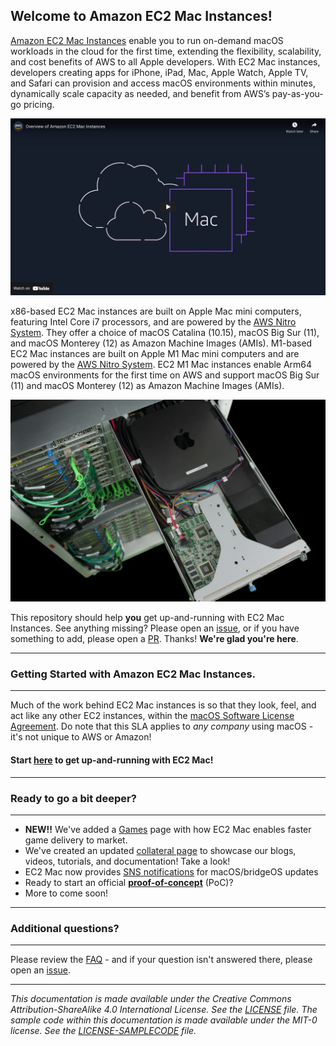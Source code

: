## **Welcome to Amazon EC2 Mac Instances!**

[Amazon EC2 Mac Instances](https://aws.amazon.com/mac) enable you to run on-demand macOS workloads in the cloud for the first time, extending the flexibility, scalability, and cost benefits of AWS to all Apple developers. With EC2 Mac instances, developers creating apps for iPhone, iPad, Mac, Apple Watch, Apple TV, and Safari can provision and access macOS environments within minutes, dynamically scale capacity as needed, and benefit from AWS’s pay-as-you-go pricing.

<a href="http://www.youtube.com/watch?feature=player_embedded&v=d0FulqrjHkk
" target="_blank"><img src="img/animated_explainer_preview.png" width="800"
alt="YouTube preview of animated Amazon EC2 Mac explainer video"/></a>

x86-based EC2 Mac instances are built on Apple Mac mini computers, featuring Intel Core i7 processors, and are powered by the [AWS Nitro System](https://aws.amazon.com/ec2/nitro/). They offer a choice of macOS Catalina (10.15), macOS Big Sur (11), and macOS Monterey (12) as Amazon Machine Images (AMIs). M1-based EC2 Mac instances are built on Apple M1 Mac mini computers and are powered by the [AWS Nitro System](https://aws.amazon.com/ec2/nitro/). EC2 M1 Mac instances enable Arm64 macOS environments for the first time on AWS and support macOS Big Sur (11) and macOS Monterey (12) as Amazon Machine Images (AMIs).

<img src="img/nitro-mac-full-image.png" width="800" alt="A Mac Mini inside a rack sled, connected to the AWS Nitro System via Thunderbolt 3">

This repository should help **you** get up-and-running with EC2 Mac Instances. See anything missing? Please open an [issue](https://github.com/aws-samples/amazon-ec2-mac-getting-started/issues/new/choose), or if you have something to add, please open a [PR](https://github.com/aws-samples/amazon-ec2-mac-getting-started/compare). Thanks! **We're glad you're here**.


---
### **Getting Started with Amazon EC2 Mac Instances.**
---

Much of the work behind EC2 Mac instances is so that they look, feel, and act like any other EC2 instances, within the [macOS Software License Agreement](https://www.apple.com/legal/sla/docs/macOSBigSur.pdf). Do note that this SLA applies to *any company* using macOS - it's not unique to AWS or Amazon! 

#### **Start [here](ec2-macos.md) to get up-and-running with EC2 Mac!**

---
### **Ready to go a bit deeper?**
---

* **NEW!!** We've added a [Games](games.md) page with how EC2 Mac enables faster game delivery to market.
* We've created an updated [collateral page](collateral.md) to showcase our blogs, videos, tutorials, and documentation! Take a look!
* EC2 Mac now provides [SNS notifications](https://docs.aws.amazon.com/AWSEC2/latest/UserGuide/ec2-mac-instances.html#subscribe-notifications) for macOS/bridgeOS updates
* Ready to start an official [**proof-of-concept**](poc.md) (PoC)?
* More to come soon!
 
---
### **Additional questions?**
---

Please review the [FAQ](faq.md) - and if your question isn't answered there, please open an [issue](https://github.com/aws-samples/amazon-ec2-mac-getting-started/issues/new/choose).

---
_This documentation is made available under the Creative Commons Attribution-ShareAlike 4.0 International License. See the [LICENSE](LICENSE) file. The sample code within this documentation is made available under the MIT-0 license. See the [LICENSE-SAMPLECODE](LICENSE-SAMPLECODE) file._
